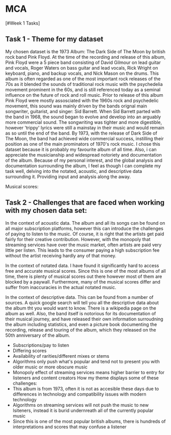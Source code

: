 # MCA
\[#Week 1 Tasks\]
## Task 1 - Theme for my dataset
My chosen dataset is the 1973 Album: The Dark Side of The Moon by british rock band Pink Floyd. At the time of the recording and release of this album, Pink Floyd were a 5 piece band consisting of David Gilmour on lead guitar and vocals, Roger Waters on bass guitar and lead vocals, Rick Wright on keyboard, piano, and backup vocals, and Nick Mason on the drums. This album is often regarded as one of the most important rock releases of the 70s as it blended the sounds of traditional rock music with the psychedelia movement prominent in the 60s, and is still referenced today as a seminal influence on the future of rock and roll music. Prior to release of this album Pink Floyd were mostly assosciated with the 1960s rock and psychedelic movement, this sound was mainly driven by the bands orignal main songwriter, guitarist, and singer: Sid Barrett. When Sid Barrett parted with the band in 1968, the sound began to evolve and develop into an arguably more commercial sound. The songwriting was tighter and more digestible, however 'trippy' lyrics were still a mainstay in their music and would remain as so until the end of the band. By 1973, with the release of Dark Side of The Moon, the band had achieved wide commercial success, instilling their position as one of the main prominators of 1970's rock music. I chose this dataset because it is probably my favourite album of all time. Also, i can appreciate the musicianship and widespread notoriety and documentation of the album. Because of my personal interest, and the global analysis and documentation surrounding the album, I feel as though I can complete my task well, delving into the notated, acoustic, and descriptive data surrounding it. Providing input and analysis along the away.

Musical scores:


## Task 2 - Challenges that are faced when working with my chosen data set:

In the context of acoustic data. The album and all its songs can be found on all major subscription platforms, however this can introduce the challenges of paying to listen to the music. Of course, it is right that the artists get paid fairly for their creative contribution. However, with the monopoly that streaming services have over the music market, often artists are paid very little per listen. This leads to the consumer paying a high subscription fee without the artist receiving hardly any of that money.

In the context of notated data. I have found it significantly hard to access free and accurate musical scores. Since this is one of the most  albums of all time, there is plenty of musical scores out there however most of them are blocked by a paywall. Furthermore, many of the musical scores differ and suffer from inaccuracies in the actual notated music.

In the context of descriptive data. This can be found from a number of sources. A quick google search will tell you all the descriptive data about the album tht you would want to know. There is a wikipedia page on the album as well. Also, the band itself is notorious for its documentation of their musical journey, and have released their own information surroudning the album including statistics, and even a picture book documenting the recording, release and touring of the album, which they released on the 50th anniversary of the album.

- Subscriptions/pay to listen
- Differing scores
- Availability of rarities/different mixes or stems
- Algorithms only push what's popular and tend not to present you with older music or more obscure music
- Monopoly effect of streaming services means higher barrier to entry for listeners and content creators
How my theme displays some of these challenges:
- This album is from 1973, often it is not as accesible these days due to differences in technology and compatibility issues with modern technology
- Algorithms on streaming services will not push the music to new lsiteners, instead it is burid undernreath all of the currently popular music
- Since this is one of the most popular british albums, there is hundreds of interpretations and scores that may confuse a listener
